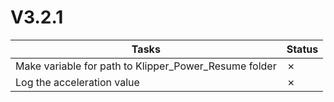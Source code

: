 # V3.2.1

| Tasks | Status |
| ----- | ------ |
| Make variable for path to Klipper_Power_Resume folder | &cross; |
| Log the acceleration value | &cross; |

